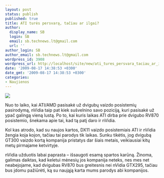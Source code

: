 ```yaml
---
layout: post
status: publish
published: true
title: ATI turės persvarą, tačiau ar ilgai?
author:
  display_name: SB
  login: SB
  email: sb.technews.lt@gmail.com
  url: ''
author_login: SB
author_email: sb.technews.lt@gmail.com
wordpress_id: 3908
wordpress_url: http://localhost/site/new/ati_tures_persvara_taciau_ar_ilgai/
date: '2009-08-17 14:38:53 +0300'
date_gmt: '2009-08-17 14:38:53 +0300'
categories:
- Naujienos
---
```

<div class="imgright"><img src="http://tbn2.google.com/images?q=tbn:dTRyk96hkvJK9M:http://images.tweaktown.com/imagebank/news_GTX-295-1776.jpg"  /></div>
<p>Nuo to laiko, kai ATI/AMD pasisakė už dvigubų vaizdo posistemių pasirodymą, nVidia taip pat kiek sušvelnino savo poziciją, kuri pasisakė už ypač galingą vieną lustą. Po to, kai kuris laikas ATI dirba prie dvigubo RV870 posistemio, šnekama apie tai, kad tą patį daro ir nVidia.</p>
<p>Kol kas atrodo, kad su naujos kartos, DX11 vaizdo posistemiais ATI ir nVidia žengia koja kojon, tačiau tai parodys tik laikas. Sunku tikėtis, jog dvigubą GT300 vaizdo kortą kompanija pristatys dar šiais metais, veikiausiai kitų metų pirmajame ketvirtyje. </p>
<p>nVidia užduotis labai paprasta – išsaugoti esamą spartos karūną. Žinoma, galimas daiktas, kad keletui mėnesių jos kompanija neteks, nes mes net neabejojame, kad dvigubas RV870 bus greitesnis nei nVidia GTX295, tačiau bus įdomu pažiūrėti, ką su naująją karta mums parodys abi kompanijos.<br /></p>
